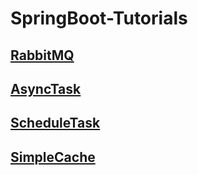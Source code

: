 # SpringBoot-Tutorials

## [RabbitMQ](https://github.com/FeiChaoyu/SpringBoot-Tutorials/blob/master/springboot-rabbitmq)



## [AsyncTask](https://github.com/FeiChaoyu/SpringBoot-Tutorials/tree/master/springboot-async-task)



## [ScheduleTask](https://github.com/FeiChaoyu/SpringBoot-Tutorials/tree/master/springboot-schedule-task)



## [SimpleCache](https://github.com/FeiChaoyu/SpringBoot-Tutorials/tree/master/springboot-simple-cache)